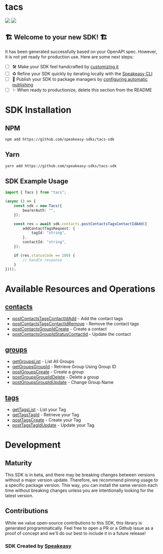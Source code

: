 # tacs

<div align="left">
    <a href="https://speakeasyapi.dev/"><img src="https://custom-icon-badges.demolab.com/badge/-Built%20By%20Speakeasy-212015?style=for-the-badge&logoColor=FBE331&logo=speakeasy&labelColor=545454" /></a>
    <a href="https://github.com/speakeasy-sdks/tacs-sdk.git/actions"><img src="https://img.shields.io/github/actions/workflow/status/speakeasy-sdks/tacs-sdk/speakeasy_sdk_generation.yml?style=for-the-badge" /></a>
    
</div>


## 🏗 **Welcome to your new SDK!** 🏗

It has been generated successfully based on your OpenAPI spec. However, it is not yet ready for production use. Here are some next steps:
- [ ] 🛠 Make your SDK feel handcrafted by [customizing it](https://www.speakeasyapi.dev/docs/customize-sdks)
- [ ] ♻️ Refine your SDK quickly by iterating locally with the [Speakeasy CLI](https://github.com/speakeasy-api/speakeasy)
- [ ] 🎁 Publish your SDK to package managers by [configuring automatic publishing](https://www.speakeasyapi.dev/docs/productionize-sdks/publish-sdks)
- [ ] ✨ When ready to productionize, delete this section from the README
<!-- Start SDK Installation -->
# SDK Installation

## NPM

```bash
npm add https://github.com/speakeasy-sdks/tacs-sdk
```

## Yarn

```bash
yarn add https://github.com/speakeasy-sdks/tacs-sdk
```
<!-- End SDK Installation -->

## SDK Example Usage
<!-- Start SDK Example Usage -->


```typescript
import { Tacs } from "tacs";

(async () => {
    const sdk = new Tacs({
        bearerAuth: "",
    });

    const res = await sdk.contacts.postContactsTagsContactIdAdd({
        addContactTagsRequest: {
            tagId: "string",
        },
        contactId: "string",
    });

    if (res.statusCode == 200) {
        // handle response
    }
})();

```
<!-- End SDK Example Usage -->

<!-- Start SDK Available Operations -->
# Available Resources and Operations


## [contacts](docs/sdks/contacts/README.md)

* [postContactsTagsContactIdAdd](docs/sdks/contacts/README.md#postcontactstagscontactidadd) - Add the contact tags
* [postContactsTagsContactIdRemove](docs/sdks/contacts/README.md#postcontactstagscontactidremove) - Remove the contact tags
* [postContactsGroupIdCreate](docs/sdks/contacts/README.md#postcontactsgroupidcreate) - Create a contact
* [postContactsGroupIdStatusContactId](docs/sdks/contacts/README.md#postcontactsgroupidstatuscontactid) - Update the contact

## [groups](docs/sdks/groups/README.md)

* [getGroupsList](docs/sdks/groups/README.md#getgroupslist) - List All Groups
* [getGroupsGroupId](docs/sdks/groups/README.md#getgroupsgroupid) - Retrieve Group Using Group ID
* [postGroupsCreate](docs/sdks/groups/README.md#postgroupscreate) - Create a group
* [postGroupsGroupIdDelete](docs/sdks/groups/README.md#postgroupsgroupiddelete) - Delete a group
* [postGroupsGroupIdUpdate](docs/sdks/groups/README.md#postgroupsgroupidupdate) - Change Group Name

## [tags](docs/sdks/tags/README.md)

* [getTagsList](docs/sdks/tags/README.md#gettagslist) - List your Tag
* [getTagsTagId](docs/sdks/tags/README.md#gettagstagid) - Retrieve your Tag
* [postTagsCreate](docs/sdks/tags/README.md#posttagscreate) - Create your Tag
* [postTagsTagIdUpdate](docs/sdks/tags/README.md#posttagstagidupdate) - Update your Tag
<!-- End SDK Available Operations -->

<!-- Start Dev Containers -->



<!-- End Dev Containers -->

<!-- Placeholder for Future Speakeasy SDK Sections -->

# Development

## Maturity

This SDK is in beta, and there may be breaking changes between versions without a major version update. Therefore, we recommend pinning usage
to a specific package version. This way, you can install the same version each time without breaking changes unless you are intentionally
looking for the latest version.

## Contributions

While we value open-source contributions to this SDK, this library is generated programmatically.
Feel free to open a PR or a Github issue as a proof of concept and we'll do our best to include it in a future release!

### SDK Created by [Speakeasy](https://docs.speakeasyapi.dev/docs/using-speakeasy/client-sdks)
